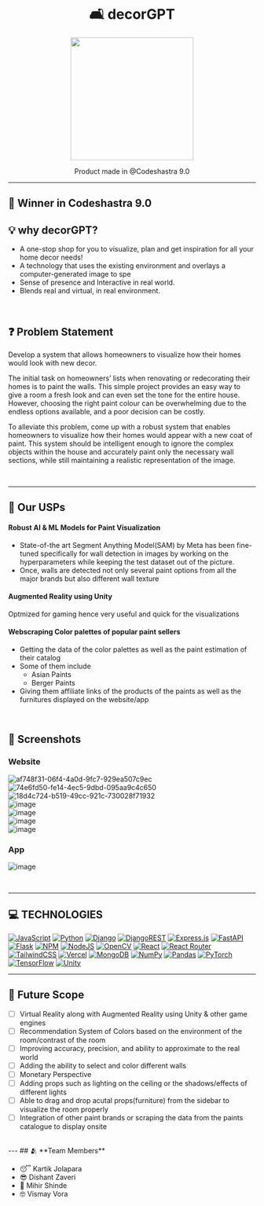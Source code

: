 <div align='center'>
    <h1><b>🛋️ decorGPT </b></h1>
    <img src='https://user-images.githubusercontent.com/42518907/230979376-c3f931de-d6f2-4cb7-8793-a8b5887a1f36.png' width='250' />
    <p>Product made in @Codeshastra 9.0</p>

</div>

--- 

## 🥳️ **Winner in Codeshastra 9.0**


## 💡️ **why decorGPT?**


- A one-stop shop for you to visualize, plan and get inspiration for all your home decor needs!
- A technology that uses the existing environment and overlays a computer-generated image to spe
- Sense of presence and Interactive in real world.
- Blends real and virtual, in real environment.

<br />


## ❓️ **Problem Statement**
Develop a system that allows homeowners to visualize how their homes would look with new decor.

The initial task on homeowners’ lists when renovating or redecorating their homes is to paint the walls. This simple project provides an easy way to give a room a fresh look and can even set the tone for the entire house. However, choosing the right paint colour can be overwhelming due to the endless options available, and a poor decision can be costly.
 
To alleviate this problem, come up with a robust system that enables homeowners to visualize how their homes would appear with a new coat of paint. This system should be intelligent enough to ignore the complex objects within the house and accurately paint only the necessary wall sections, while still maintaining a realistic representation of the image.


<br />

---

## 🌟️ **Our USPs**

#### Robust AI & ML Models for Paint Visualization
- State-of-the art Segment Anything Model(SAM) by Meta has been fine-tuned specifically for wall detection in images by working on the hyperparameters while keeping the test dataset out of the picture.
- Once, walls are detected not only several paint options from all the major brands but also different wall texture

#### Augmented Reality using Unity
Optmized for gaming hence very useful and quick for the visualizations

#### Webscraping Color palettes of popular paint sellers
- Getting the data of the color palettes as well as the paint estimation of their catalog
- Some of them include
  - Asian Paints
  - Berger Paints
- Giving them affiliate links of the products of the paints as well as the furnitures displayed on the website/app


<br />


## 📸️ **Screenshots**

### Website
![af748f31-06f4-4a0d-9fc7-929ea507c9ec](https://user-images.githubusercontent.com/42518907/230986271-bc2a8ab8-6ec7-4b93-9b03-71bfd0cd0072.jpg)
<br />
![74e6fd50-fe14-4ec5-9dbd-095aa9c4c650](https://user-images.githubusercontent.com/42518907/230986289-a55bd9e2-8cd1-4c79-8a32-86604ac48e83.jpg)
<br />
![18d4c724-b519-49cc-921c-730028f71932](https://user-images.githubusercontent.com/42518907/230986298-2b4ab844-c96b-44dd-aeec-c42987d5271f.jpg)
<br />
![image](https://user-images.githubusercontent.com/42518907/230987729-5e477181-1ddc-4dcc-887c-b6373554d8d3.png)
<br />
![image](https://user-images.githubusercontent.com/42518907/230986793-0965620f-6fa4-442d-9ccf-0174f3044b4d.png)
<br />
![image](https://user-images.githubusercontent.com/42518907/230986902-dbd4b9f2-e4bb-444f-bfd9-07f48c3af3da.png)
<br />
![image](https://user-images.githubusercontent.com/42518907/230987472-1b4624f8-e1cb-41b0-8582-737d90c392e9.png)
<br />

### App
![image](https://user-images.githubusercontent.com/42518907/230988020-4913f8e8-a099-4891-a19a-dd5ba9425d20.png)


<br />

---

## 💻 **TECHNOLOGIES**

[![JavaScript](https://img.shields.io/badge/javascript-%23323330.svg?style=for-the-badge&logo=javascript&logoColor=%23F7DF1E)](https://github.com/dishantzaveri/djcsi_EnemiesOfSyntax) [![Python](https://img.shields.io/badge/python-3670A0?style=for-the-badge&logo=python&logoColor=ffdd54)](https://github.com/dishantzaveri/djcsi_EnemiesOfSyntax) [![Django](https://img.shields.io/badge/django-%23092E20.svg?style=for-the-badge&logo=django&logoColor=white)](https://github.com/dishantzaveri/djcsi_EnemiesOfSyntax) [![DjangoREST](https://img.shields.io/badge/DJANGO-REST-ff1709?style=for-the-badge&logo=django&logoColor=white&color=ff1709&labelColor=gray)](https://github.com/dishantzaveri/djcsi_EnemiesOfSyntax) [![Express.js](https://img.shields.io/badge/express.js-%23404d59.svg?style=for-the-badge&logo=express&logoColor=%2361DAFB)](https://github.com/dishantzaveri/djcsi_EnemiesOfSyntax) [![FastAPI](https://img.shields.io/badge/FastAPI-005571?style=for-the-badge&logo=fastapi)](https://github.com/dishantzaveri/djcsi_EnemiesOfSyntax) [![Flask](https://img.shields.io/badge/flask-%23000.svg?style=for-the-badge&logo=flask&logoColor=white)](https://github.com/dishantzaveri/djcsi_EnemiesOfSyntax) [![NPM](https://img.shields.io/badge/NPM-%23000000.svg?style=for-the-badge&logo=npm&logoColor=white)](https://github.com/dishantzaveri/djcsi_EnemiesOfSyntax) [![NodeJS](https://img.shields.io/badge/node.js-6DA55F?style=for-the-badge&logo=node.js&logoColor=white)](https://github.com/dishantzaveri/djcsi_EnemiesOfSyntax) [![OpenCV](https://img.shields.io/badge/opencv-%23white.svg?style=for-the-badge&logo=opencv&logoColor=white)](https://github.com/dishantzaveri/djcsi_EnemiesOfSyntax) [![React](https://img.shields.io/badge/react-%2320232a.svg?style=for-the-badge&logo=react&logoColor=%2361DAFB)](https://github.com/dishantzaveri/djcsi_EnemiesOfSyntax) [![React Router](https://img.shields.io/badge/React_Router-CA4245?style=for-the-badge&logo=react-router&logoColor=white)](https://github.com/dishantzaveri/djcsi_EnemiesOfSyntax) [![TailwindCSS](https://img.shields.io/badge/tailwindcss-%2338B2AC.svg?style=for-the-badge&logo=tailwind-css&logoColor=white)](https://github.com/dishantzaveri/djcsi_EnemiesOfSyntax) [![Vercel](https://img.shields.io/badge/vercel-%23000000.svg?style=for-the-badge&logo=vercel&logoColor=white)](https://github.com/dishantzaveri/djcsi_EnemiesOfSyntax) [![MongoDB](https://img.shields.io/badge/MongoDB-%234ea94b.svg?style=for-the-badge&logo=mongodb&logoColor=white)](https://github.com/dishantzaveri/djcsi_EnemiesOfSyntax) [![NumPy](https://img.shields.io/badge/numpy-%23013243.svg?style=for-the-badge&logo=numpy&logoColor=white)](https://github.com/dishantzaveri/djcsi_EnemiesOfSyntax) [![Pandas](https://img.shields.io/badge/pandas-%23150458.svg?style=for-the-badge&logo=pandas&logoColor=white)](https://github.com/dishantzaveri/djcsi_EnemiesOfSyntax) [![PyTorch](https://img.shields.io/badge/PyTorch-%23EE4C2C.svg?style=for-the-badge&logo=PyTorch&logoColor=white)](https://github.com/dishantzaveri/djcsi_EnemiesOfSyntax) [![TensorFlow](https://img.shields.io/badge/TensorFlow-%23FF6F00.svg?style=for-the-badge&logo=TensorFlow&logoColor=white)](https://github.com/dishantzaveri/djcsi_EnemiesOfSyntax) [![Unity](https://img.shields.io/badge/unity-%23000000.svg?style=for-the-badge&logo=unity&logoColor=white)](https://github.com/dishantzaveri/djcsi_EnemiesOfSyntax)
<br />

---

## 🚀️ **Future Scope**
- [ ] Virtual Reality along with Augmented Reality using Unity & other game engines
- [ ] Recommendation System of Colors based on the environment of the room/contrast of the room
- [ ] Improving accuracy, precision, and ability to approximate to the real world
- [ ] Adding the ability to select and color different walls
- [ ] Monetary Perspective
- [ ] Adding props such as lighting on the ceiling or the shadows/effects of different lights
- [ ] Able to drag and drop acutal props(furniture) from the sidebar to visualize the room properly
- [ ] Integration of other paint brands or scraping the data from the paints catalogue to display onsite

<br />
---
## 🫂️ **Team Members**

- 😴️ Kartik Jolapara
- 😎️ Dishant Zaveri
- 🙂️ Mihir Shinde
- 🤓 Vismay Vora

